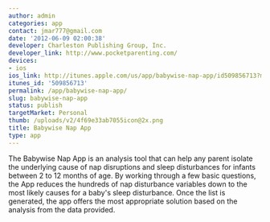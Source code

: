 ```yaml
---
author: admin
categories: app
contact: jmar777@gmail.com
date: '2012-06-09 02:00:38'
developer: Charleston Publishing Group, Inc.
developer_link: http://www.pocketparenting.com/
devices: 
- ios
ios_link: http://itunes.apple.com/us/app/babywise-nap-app/id509856713?mt=8
itunes_id: '509856713'
permalink: /app/babywise-nap-app/
slug: babywise-nap-app
status: publish
targetMarket: Personal
thumb: /uploads/v2/4f69e33ab7055icon@2x.png
title: Babywise Nap App
type: app
---
```


The Babywise Nap App is an analysis tool that can help any parent isolate the underlying cause of nap disruptions and sleep disturbances for infants between 2 to 12 months of age. By working through a few basic questions, the App reduces the hundreds of nap disturbance variables down to the most likely causes for a baby's sleep disturbance. Once the list is generated, the app offers the most appropriate solution based on the analysis from the data provided. 